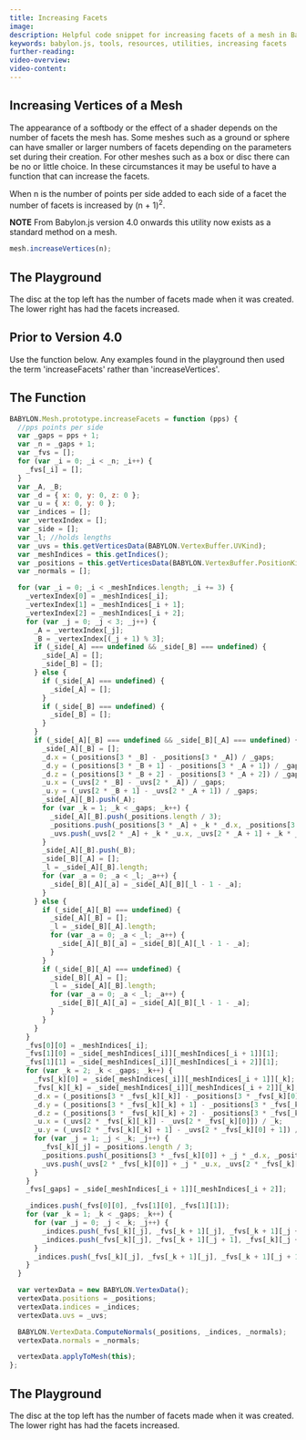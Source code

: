 ```yaml
---
title: Increasing Facets
image:
description: Helpful code snippet for increasing facets of a mesh in Babylon.js.
keywords: babylon.js, tools, resources, utilities, increasing facets
further-reading:
video-overview:
video-content:
---
```


## Increasing Vertices of a Mesh

The appearance of a softbody or the effect of a shader depends on the number of facets the mesh has. Some meshes
such as a ground or sphere can have smaller or larger numbers of facets depending on the parameters set during their
creation. For other meshes such as a box or disc there can be no or little choice. In these circumstances it may
be useful to have a function that can increase the facets.

When n is the number of points per side added to each side of a facet the number of facets is increased by (n + 1)<sup>2</sup>.

**NOTE** From Babylon.js version 4.0 onwards this utility now exists as a standard method on a mesh.

```javascript
mesh.increaseVertices(n);
```

## The Playground

The disc at the top left has the number of facets made when it was created. The lower right has had the facets increased.

<Playground id="#5ITGBA#1" title="Increase Facets 1" description="Simple example of increasing facets of a mesh."/>

## Prior to Version 4.0

Use the function below. Any examples found in the playground then used the term 'increaseFacets' rather than 'increaseVertices'.

## The Function

```javascript
BABYLON.Mesh.prototype.increaseFacets = function (pps) {
  //pps points per side
  var _gaps = pps + 1;
  var _n = _gaps + 1;
  var _fvs = [];
  for (var _i = 0; _i < _n; _i++) {
    _fvs[_i] = [];
  }
  var _A, _B;
  var _d = { x: 0, y: 0, z: 0 };
  var _u = { x: 0, y: 0 };
  var _indices = [];
  var _vertexIndex = [];
  var _side = [];
  var _l; //holds lengths
  var _uvs = this.getVerticesData(BABYLON.VertexBuffer.UVKind);
  var _meshIndices = this.getIndices();
  var _positions = this.getVerticesData(BABYLON.VertexBuffer.PositionKind);
  var _normals = [];

  for (var _i = 0; _i < _meshIndices.length; _i += 3) {
    _vertexIndex[0] = _meshIndices[_i];
    _vertexIndex[1] = _meshIndices[_i + 1];
    _vertexIndex[2] = _meshIndices[_i + 2];
    for (var _j = 0; _j < 3; _j++) {
      _A = _vertexIndex[_j];
      _B = _vertexIndex[(_j + 1) % 3];
      if (_side[_A] === undefined && _side[_B] === undefined) {
        _side[_A] = [];
        _side[_B] = [];
      } else {
        if (_side[_A] === undefined) {
          _side[_A] = [];
        }
        if (_side[_B] === undefined) {
          _side[_B] = [];
        }
      }
      if (_side[_A][_B] === undefined && _side[_B][_A] === undefined) {
        _side[_A][_B] = [];
        _d.x = (_positions[3 * _B] - _positions[3 * _A]) / _gaps;
        _d.y = (_positions[3 * _B + 1] - _positions[3 * _A + 1]) / _gaps;
        _d.z = (_positions[3 * _B + 2] - _positions[3 * _A + 2]) / _gaps;
        _u.x = (_uvs[2 * _B] - _uvs[2 * _A]) / _gaps;
        _u.y = (_uvs[2 * _B + 1] - _uvs[2 * _A + 1]) / _gaps;
        _side[_A][_B].push(_A);
        for (var _k = 1; _k < _gaps; _k++) {
          _side[_A][_B].push(_positions.length / 3);
          _positions.push(_positions[3 * _A] + _k * _d.x, _positions[3 * _A + 1] + _k * _d.y, _positions[3 * _A + 2] + _k * _d.z);
          _uvs.push(_uvs[2 * _A] + _k * _u.x, _uvs[2 * _A + 1] + _k * _u.y);
        }
        _side[_A][_B].push(_B);
        _side[_B][_A] = [];
        _l = _side[_A][_B].length;
        for (var _a = 0; _a < _l; _a++) {
          _side[_B][_A][_a] = _side[_A][_B][_l - 1 - _a];
        }
      } else {
        if (_side[_A][_B] === undefined) {
          _side[_A][_B] = [];
          _l = _side[_B][_A].length;
          for (var _a = 0; _a < _l; _a++) {
            _side[_A][_B][_a] = _side[_B][_A][_l - 1 - _a];
          }
        }
        if (_side[_B][_A] === undefined) {
          _side[_B][_A] = [];
          _l = _side[_A][_B].length;
          for (var _a = 0; _a < _l; _a++) {
            _side[_B][_A][_a] = _side[_A][_B][_l - 1 - _a];
          }
        }
      }
    }
    _fvs[0][0] = _meshIndices[_i];
    _fvs[1][0] = _side[_meshIndices[_i]][_meshIndices[_i + 1]][1];
    _fvs[1][1] = _side[_meshIndices[_i]][_meshIndices[_i + 2]][1];
    for (var _k = 2; _k < _gaps; _k++) {
      _fvs[_k][0] = _side[_meshIndices[_i]][_meshIndices[_i + 1]][_k];
      _fvs[_k][_k] = _side[_meshIndices[_i]][_meshIndices[_i + 2]][_k];
      _d.x = (_positions[3 * _fvs[_k][_k]] - _positions[3 * _fvs[_k][0]]) / _k;
      _d.y = (_positions[3 * _fvs[_k][_k] + 1] - _positions[3 * _fvs[_k][0] + 1]) / _k;
      _d.z = (_positions[3 * _fvs[_k][_k] + 2] - _positions[3 * _fvs[_k][0] + 2]) / _k;
      _u.x = (_uvs[2 * _fvs[_k][_k]] - _uvs[2 * _fvs[_k][0]]) / _k;
      _u.y = (_uvs[2 * _fvs[_k][_k] + 1] - _uvs[2 * _fvs[_k][0] + 1]) / _k;
      for (var _j = 1; _j < _k; _j++) {
        _fvs[_k][_j] = _positions.length / 3;
        _positions.push(_positions[3 * _fvs[_k][0]] + _j * _d.x, _positions[3 * _fvs[_k][0] + 1] + _j * _d.y, _positions[3 * _fvs[_k][0] + 2] + _j * _d.z);
        _uvs.push(_uvs[2 * _fvs[_k][0]] + _j * _u.x, _uvs[2 * _fvs[_k][0] + 1] + _j * _u.y);
      }
    }
    _fvs[_gaps] = _side[_meshIndices[_i + 1]][_meshIndices[_i + 2]];

    _indices.push(_fvs[0][0], _fvs[1][0], _fvs[1][1]);
    for (var _k = 1; _k < _gaps; _k++) {
      for (var _j = 0; _j < _k; _j++) {
        _indices.push(_fvs[_k][_j], _fvs[_k + 1][_j], _fvs[_k + 1][_j + 1]);
        _indices.push(_fvs[_k][_j], _fvs[_k + 1][_j + 1], _fvs[_k][_j + 1]);
      }
      _indices.push(_fvs[_k][_j], _fvs[_k + 1][_j], _fvs[_k + 1][_j + 1]);
    }
  }

  var vertexData = new BABYLON.VertexData();
  vertexData.positions = _positions;
  vertexData.indices = _indices;
  vertexData.uvs = _uvs;

  BABYLON.VertexData.ComputeNormals(_positions, _indices, _normals);
  vertexData.normals = _normals;

  vertexData.applyToMesh(this);
};
```

## The Playground

The disc at the top left has the number of facets made when it was created. The lower right has had the facets increased.

<Playground id="#2322Y7#14" title="Increase Facets 2" description="Simple example of increasing facets of a mesh."/>
